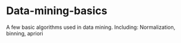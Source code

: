 # Data-mining-basics
A few basic algorithms used in data mining.
Including: 
Normalization, binning, apriori
